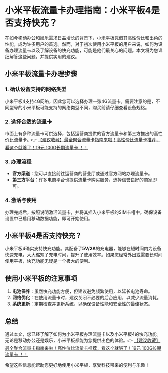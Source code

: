 # 小米平板流量卡办理指南：小米平板4是否支持快充？

在如今移动办公和娱乐需求日益增长的背景下，小米平板凭借其高性价比和出色的性能，成为许多用户的首选。然而，对于初次使用小米平板的用户来说，如何为设备办理流量卡以及了解设备的快充功能，可能是他们最关心的问题。本文将为您详细解答这些问题，并提供实用的建议。

## 小米平板流量卡办理步骤

### 1. 确认设备支持的网络类型
小米平板4支持4G网络，因此您可以选择办理一张4G流量卡。需要注意的是，不同型号的小米平板可能支持的网络类型不同，购买前请仔细查看设备规格。

### 2. 选择合适的流量卡
市面上有多种流量卡可供选择，包括运营商提供的官方流量卡和第三方推出的高性价比流量卡。👉 [【建议收藏】最全聚合流量卡指南来啦！高性价比流量卡推荐，看这个就够了！19元 100G长期流量卡 ！！](https://bit.ly/Liuliangka)

### 3. 办理流程
- **官方渠道**：您可以直接前往运营商的营业厅或通过官方网站办理流量卡。
- **第三方平台**：许多电商平台也提供流量卡购买服务，选择信誉良好的商家即可。

### 4. 激活与使用
办理完成后，按照说明激活流量卡，并将其插入小米平板的SIM卡槽中。确保设备设置中已启用移动数据功能，即可开始使用。

## 小米平板4是否支持快充？

小米平板4确实支持快充功能。其配备了**5V/2A**的充电器，能够在短时间内为设备快速充电，大大缩短了充电时间，提升了使用效率。如果您经常外出或需要长时间使用平板，快充功能无疑是一个极大的便利。

## 使用小米平板的注意事项

1. **电池保养**：虽然快充功能方便，但建议避免频繁使用，以延长电池寿命。
2. **网络优化**：在使用流量卡时，建议关闭不必要的后台应用，以减少流量消耗。
3. **系统更新**：定期检查并更新系统，以确保设备性能和安全性的最佳状态。

## 总结

通过本文，您已经了解了如何为小米平板办理流量卡以及小米平板4的快充功能。无论是移动办公还是娱乐，小米平板都能为您提供出色的体验。👉 [【建议收藏】最全聚合流量卡指南来啦！高性价比流量卡推荐，看这个就够了！19元 100G长期流量卡 ！！](https://bit.ly/Liuliangka)

希望这些信息能帮助您更好地使用小米平板，享受科技带来的便利与乐趣！